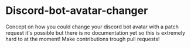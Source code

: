 # Discord-bot-avatar-changer
Concept on how you could change your discord bot avatar with a patch request 
it's possible but there is no documentation yet so this is extremely hard to at the moment!
Make contributions trough pull requests!
